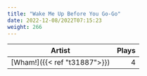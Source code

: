 ```yaml
---
title: "Wake Me Up Before You Go-Go"
date: 2022-12-08/2022T07:15:23
weight: 266
---
```




 Artist | Plays 
----- | -----:
[Wham!]({{< ref "t31887">}}) | 4
